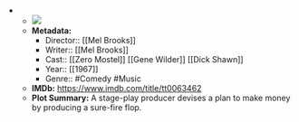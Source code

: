 - 
    - ![](https://m.media-amazon.com/images/M/MV5BOWVkYWJiMDYtZTZjNS00NWYwLTlmMzAtOTZlZmNmZTU3YjU4XkEyXkFqcGdeQXVyMTY5Nzc4MDY@._V1_SX300.jpg)  
    - **Metadata:**
        - Director:: [[Mel Brooks]]
        - Writer:: [[Mel Brooks]]
        - Cast:: [[Zero Mostel]] [[Gene Wilder]] [[Dick Shawn]]
        - Year:: [[1967]]
        - Genre:: #Comedy #Music
    - **IMDb:** https://www.imdb.com/title/tt0063462
    - **Plot Summary:** A stage-play producer devises a plan to make money by producing a sure-fire flop.
